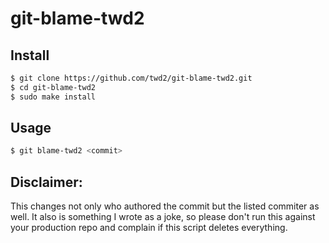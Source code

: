 # git-blame-twd2

## Install

```bash
$ git clone https://github.com/twd2/git-blame-twd2.git
$ cd git-blame-twd2
$ sudo make install
```

## Usage

```bash
$ git blame-twd2 <commit>
```

## Disclaimer:

This changes not only who authored the commit but the listed commiter as well. It also is something I wrote as a joke, so please don't run this against your production repo and complain if this script deletes everything.
